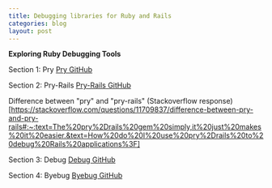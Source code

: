```yaml
---
title: Debugging libraries for Ruby and Rails
categories: blog
layout: post
---
```


**Exploring Ruby Debugging Tools**

Section 1: Pry [Pry GitHub](https://github.com/pry/pry)


Section 2: Pry-Rails [Pry-Rails GitHub](https://github.com/pry/pry-rails)

Difference between "pry" and "pry-rails" (Stackoverflow response)[https://stackoverflow.com/questions/11709837/difference-between-pry-and-pry-rails#:~:text=The%20pry%2Drails%20gem%20simply,it%20just%20makes%20it%20easier.&text=How%20do%20I%20use%20pry%2Drails%20to%20debug%20Rails%20applications%3F]


Section 3: Debug [Debug GitHub](https://github.com/ruby/debug)

Section 4: Byebug [Byebug GitHub](https://github.com/deivid-rodriguez/byebug)